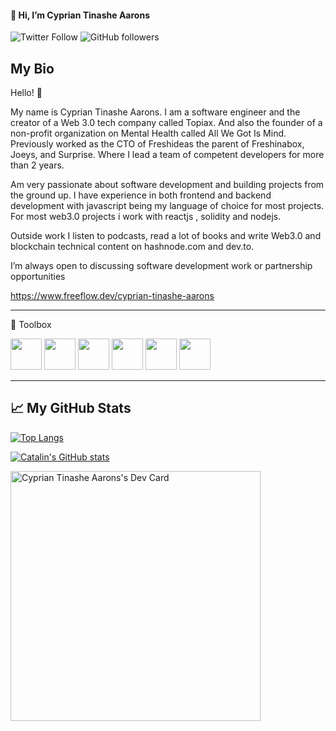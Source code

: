  #### 👋 Hi, I’m  Cyprian Tinashe Aarons
 
 ![Twitter Follow](https://img.shields.io/twitter/follow/cyprianaarons?style=social) ![GitHub followers](https://img.shields.io/github/followers/cypriantinasheaarons?style=social)
 
 ## My Bio
 
Hello! 🙂

My name is Cyprian Tinashe Aarons. I am a software engineer and the creator of a Web 3.0 tech company called Topiax. And also the founder of a non-profit organization on Mental Health called All We Got Is Mind. Previously worked as the CTO of Freshideas the parent of Freshinabox, Joeys, and Surprise. Where I lead a team of competent developers for more than 2 years.

Am very passionate about software development and building projects from the ground up. I have experience in both frontend and backend development with javascript being my language of choice for most projects. For most web3.0 projects i work with reactjs , solidity and nodejs.

Outside work I listen to podcasts, read a lot of books and write Web3.0 and blockchain technical content on hashnode.com and dev.to.

I’m always open to discussing software development work or partnership opportunities

https://www.freeflow.dev/cyprian-tinashe-aarons

---

🧰 Toolbox

<img src="https://cdn.worldvectorlogo.com/logos/nodejs-icon.svg"  width="50" height="50"/> 
<img src="https://cdn.worldvectorlogo.com/logos/mongodb-icon-1.svg"  width="50" height="50"/> 
<img src="https://cdn.worldvectorlogo.com/logos/react-2.svg" width="50" height="50"/> 
<img src="https://cdn.worldvectorlogo.com/logos/next-js.svg"  width="50" height="50"/> 
<img src="https://cdn.worldvectorlogo.com/logos/solidity.svg"  width="50" height="50"/> 
<img src="https://cdn.worldvectorlogo.com/logos/vue-js-1.svg"  width="50" height="50"/> 

---

## &#x1f4c8; My GitHub Stats

[![Top Langs](https://github-readme-stats.vercel.app/api/top-langs/?username=CyprianTinasheAarons&hide=java,html,css&theme=radical)](https://github.com/anuraghazra/github-readme-stats)

[![Catalin's GitHub stats](https://github-readme-stats.vercel.app/api?username=CyprianTinasheAarons&theme=radical)](https://github.com/cypriantinasheaarons/github-readme-stats)

<a href="https://app.daily.dev/CyprianAarons"><img src="https://api.daily.dev/devcards/aa2e5455472242d7943bc03bdb44ef7b.png?r=hs8" width="400" alt="Cyprian Tinashe Aarons's Dev Card"/></a>
